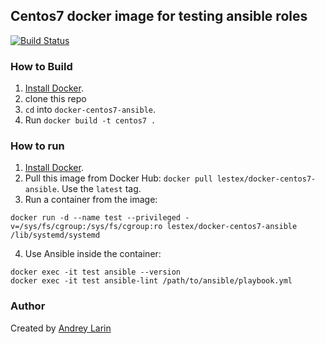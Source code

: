 ## Centos7 docker image for testing ansible roles
[![Build Status](https://travis-ci.org/lestex/docker-centos7-ansible.svg?branch=master)](https://travis-ci.org/lestex/docker-centos7-ansible)

### How to Build

  1. [Install Docker](https://docs.docker.com/engine/installation/).
  2. clone this repo
  3. `cd` into `docker-centos7-ansible`.
  4. Run `docker build -t centos7 .`

### How to run

  1. [Install Docker](https://docs.docker.com/engine/installation/).
  2. Pull this image from Docker Hub: `docker pull lestex/docker-centos7-ansible`. Use the `latest` tag.
  3. Run a container from the image: 
  ```
  docker run -d --name test --privileged -v=/sys/fs/cgroup:/sys/fs/cgroup:ro lestex/docker-centos7-ansible /lib/systemd/systemd
```
  4. Use Ansible inside the container:
  
```
docker exec -it test ansible --version
docker exec -it test ansible-lint /path/to/ansible/playbook.yml
```

### Author

Created by [Andrey Larin]()
